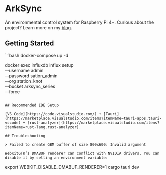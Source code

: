 # ArkSync

An environmental control system for Raspberry Pi 4+. Curious about the project? Learn more on my [blog](https://theredfi.sh/).

## Getting Started

̀```bash
docker-compose up -d

docker exec influxdb influx setup \
  --username admin \
  --password sation_admin \
  --org station_knot \
  --bucket arksync_series \
  --force
```

## Recommended IDE Setup

[VS Code](https://code.visualstudio.com/) + [Tauri](https://marketplace.visualstudio.com/items?itemName=tauri-apps.tauri-vscode) + [rust-analyzer](https://marketplace.visualstudio.com/items?itemName=rust-lang.rust-analyzer).

## Troubleshooting

> Failed to create GBM buffer of size 800x600: Invalid argument

WebKitGTK’s DMABUF renderer can conflict with NVIDIA drivers. You can disable it by setting an environment variable:

```
export WEBKIT_DISABLE_DMABUF_RENDERER=1
cargo tauri dev
```